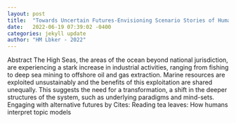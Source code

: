 ```yaml
---
layout: post
title:  "Towards Uncertain Futures-Envisioning Scenario Stories of Human Nature Relationships on the High Seas"
date:   2022-06-19 07:39:02 -0400
categories: jekyll update
author: "HM Lbker - 2022"
---
```

Abstract The High Seas, the areas of the ocean beyond national jurisdiction, are experiencing a stark increase in industrial activities, ranging from fishing to deep sea mining to offshore oil and gas extraction. Marine resources are exploited unsustainably and the benefits of this exploitation are shared unequally. This suggests the need for a transformation, a shift in the deeper structures of the system, such as underlying paradigms and mind-sets. Engaging with alternative futures by  Cites: Reading tea leaves: How humans interpret topic models
